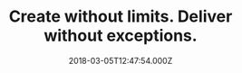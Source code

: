 ---
campaign-uuid: "c-ef2f02b4-2286-4e68-9d37-f827bb08448d"
type: "Preview"
category: "Product"
date: "2018-03-05T12:47:54.000Z"
end-date: "2018-05-31T23:59:00.000Z"
disable-form: false
is_promoted: false
has_entry_page: false
title: "Create without limits. Deliver without exceptions."
competition-description: "<p>Comfort and a good feel are key factors for a serious\
  \ photographer. Performance is everything, thats why the brand new Nikon D850 doesn’\
  t just perform, it takes perfection to a whole new level.</p>\r\n<p>Ultra-high-resolution\
  \ FX-format sensor, Ultra-high-resolution images in ultra-large formats, Full-frame\
  \ movies at 4K, 153-point AF system… are some of its numerous features! You can\
  \ also streamline your workflow with high-speed data transfer and wireless connectivity!\
  \ A must for any passionate about photography! </p>\r\n<p>Get it now and show the\
  \ world your mastery with the new Nikon D850!</p>"
banner-img: "https://assets.expresslyapp.com/asset-18579950-031e-4da3-ad16-1df9dbfe940a.jpg"
logo-left-href: "https://www.europe-nikon.com/en_GB/?"
logo-left-image: "https://assets.expresslyapp.com/ecbf7844-9b7f-4391-8a9e-9741e8405914-thumb.png"
logo-left-title: "Nikon"
has-winner: false
---